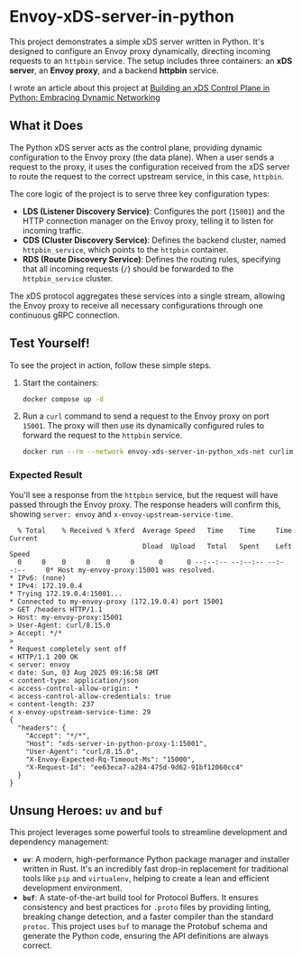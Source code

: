# Envoy-xDS-server-in-python

This project demonstrates a simple xDS server written in Python. It's designed to configure an Envoy proxy dynamically, directing incoming requests to an `httpbin` service. The setup includes three containers: an **xDS server**, an **Envoy proxy**, and a backend **httpbin** service.

I wrote an article about this project at [Building an xDS Control Plane in Python: Embracing Dynamic Networking](https://cynicdog.github.io/posts/building-xds-control-plane-python-embracing-dynamic-networking/)

## What it Does

The Python xDS server acts as the control plane, providing dynamic configuration to the Envoy proxy (the data plane). When a user sends a request to the proxy, it uses the configuration received from the xDS server to route the request to the correct upstream service, in this case, `httpbin`.

The core logic of the project is to serve three key configuration types:

* **LDS (Listener Discovery Service)**: Configures the port (`15001`) and the HTTP connection manager on the Envoy proxy, telling it to listen for incoming traffic.
* **CDS (Cluster Discovery Service)**: Defines the backend cluster, named `httpbin_service`, which points to the `httpbin` container.
* **RDS (Route Discovery Service)**: Defines the routing rules, specifying that all incoming requests (`/`) should be forwarded to the `httpbin_service` cluster.

The xDS protocol aggregates these services into a single stream, allowing the Envoy proxy to receive all necessary configurations through one continuous gRPC connection.

## Test Yourself\!

To see the project in action, follow these simple steps.

1.  Start the containers:

    ```bash
    docker compose up -d
    ```

2.  Run a `curl` command to send a request to the Envoy proxy on port `15001`. The proxy will then use its dynamically configured rules to forward the request to the `httpbin` service.

    ```bash
    docker run --rm --network envoy-xds-server-in-python_xds-net curlimages/curl curl -v http://envoy-xds-server-in-python-proxy-1:15001/headers
    ```

### Expected Result

You'll see a response from the `httpbin` service, but the request will have passed through the Envoy proxy. The response headers will confirm this, showing `server: envoy` and `x-envoy-upstream-service-time`.

```
  % Total    % Received % Xferd  Average Speed   Time    Time     Time  Current
                                 Dload  Upload   Total   Spent    Left  Speed
  0     0    0     0    0     0      0      0 --:--:-- --:--:-- --:--:--     0* Host my-envoy-proxy:15001 was resolved.
* IPv6: (none)
* IPv4: 172.19.0.4
* Trying 172.19.0.4:15001...
* Connected to my-envoy-proxy (172.19.0.4) port 15001
> GET /headers HTTP/1.1
> Host: my-envoy-proxy:15001
> User-Agent: curl/8.15.0
> Accept: */*
>
* Request completely sent off
< HTTP/1.1 200 OK
< server: envoy
< date: Sun, 03 Aug 2025 09:16:58 GMT
< content-type: application/json
< access-control-allow-origin: *
< access-control-allow-credentials: true
< content-length: 237
< x-envoy-upstream-service-time: 29
{
  "headers": {
    "Accept": "*/*",
    "Host": "xds-server-in-python-proxy-1:15001",
    "User-Agent": "curl/8.15.0",
    "X-Envoy-Expected-Rq-Timeout-Ms": "15000",
    "X-Request-Id": "ee63eca7-a284-475d-9d62-91bf12060cc4"
  }
}
```

## Unsung Heroes: `uv` and `buf`

This project leverages some powerful tools to streamline development and dependency management:

* **`uv`**: A modern, high-performance Python package manager and installer written in Rust. It's an incredibly fast drop-in replacement for traditional tools like `pip` and `virtualenv`, helping to create a lean and efficient development environment.
* **`buf`**: A state-of-the-art build tool for Protocol Buffers. It ensures consistency and best practices for `.proto` files by providing linting, breaking change detection, and a faster compiler than the standard `protoc`. This project uses `buf` to manage the Protobuf schema and generate the Python code, ensuring the API definitions are always correct.
